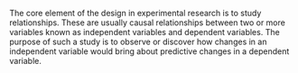 The core element of the design in experimental research is to study relationships. These are usually causal relationships between two or more variables known as independent variables and dependent variables. The purpose of such a study is to observe or discover how changes in an independent variable would bring about predictive changes in a dependent variable.